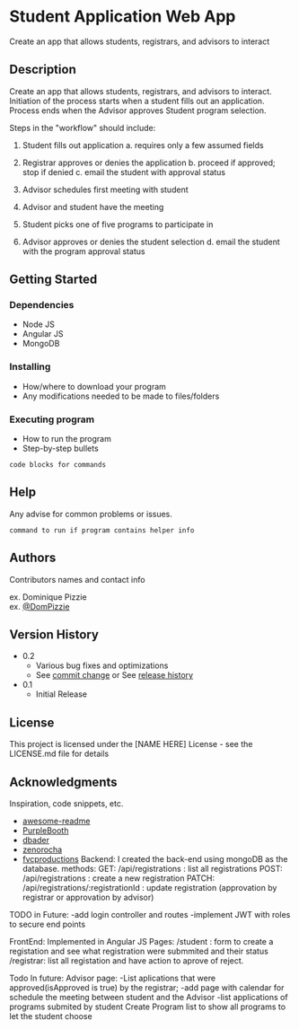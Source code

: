 

# Student Application Web App

Create an app that allows students, registrars, and advisors to interact

## Description

Create an app that allows students, registrars, and advisors to interact.
Initiation of the process starts when a student fills out an application.
Process ends when the Advisor approves Student program selection.

Steps in the "workflow" should include:
1. Student fills out application
a. requires only a few assumed fields

2. Registrar approves or denies the application
b. proceed if approved; stop if denied
c. email the student with approval status
3. Advisor schedules first meeting with student
4. Advisor and student have the meeting

5. Student picks one of five programs to participate in

6. Advisor approves or denies the student selection
d. email the student with the program approval status

## Getting Started

### Dependencies

* Node JS
* Angular JS
* MongoDB

### Installing

* How/where to download your program
* Any modifications needed to be made to files/folders

### Executing program

* How to run the program
* Step-by-step bullets
```
code blocks for commands
```

## Help

Any advise for common problems or issues.
```
command to run if program contains helper info
```

## Authors

Contributors names and contact info

ex. Dominique Pizzie  
ex. [@DomPizzie](https://twitter.com/dompizzie)

## Version History

* 0.2
    * Various bug fixes and optimizations
    * See [commit change]() or See [release history]()
* 0.1
    * Initial Release

## License

This project is licensed under the [NAME HERE] License - see the LICENSE.md file for details

## Acknowledgments

Inspiration, code snippets, etc.
* [awesome-readme](https://github.com/matiassingers/awesome-readme)
* [PurpleBooth](https://gist.github.com/PurpleBooth/109311bb0361f32d87a2)
* [dbader](https://github.com/dbader/readme-template)
* [zenorocha](https://gist.github.com/zenorocha/4526327)
* [fvcproductions](https://gist.github.com/fvcproductions/1bfc2d4aecb01a834b46)
Backend: I created the back-end using mongoDB as the database. methods: GET: /api/registrations : list all registrations POST: /api/registrations : create a new registration PATCH: /api/registrations/:registrationId : update registration (approvation by registrar or approvation by advisor)

TODO in Future: -add login controller and routes -implement JWT with roles to secure end points

FrontEnd: Implemented in Angular JS Pages: /student : form to create a registation and see what registration were submmited and their status /registrar: list all registation and have action to aprove of reject.

Todo In future: Advisor page: -List aplications that were approved(isApproved is true) by the registrar; -add page with calendar for schedule the meeting between student and the Advisor -list applications of programs submited by student Create Program list to show all programs to let the student choose

